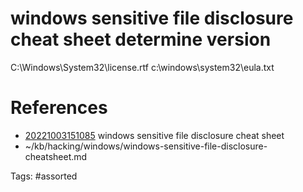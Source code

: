 # windows sensitive file disclosure cheat sheet determine version
C:\Windows\System32\license.rtf
c:\windows\system32\eula.txt

# References
- [20221003151085](/zet/20221003151085/) windows sensitive file disclosure cheat sheet
- ~/kb/hacking/windows/windows-sensitive-file-disclosure-cheatsheet.md

Tags:
    #assorted

